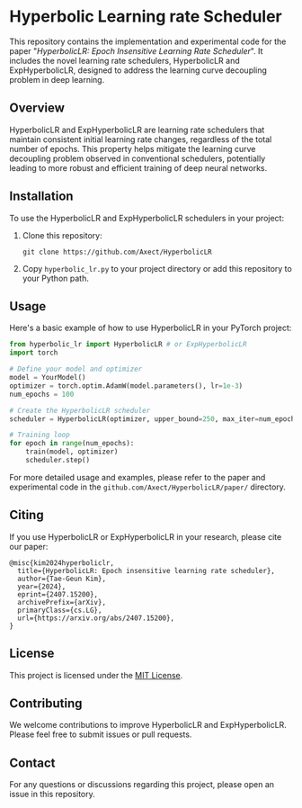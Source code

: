 # Hyperbolic Learning rate Scheduler

This repository contains the implementation and experimental code for the paper "_HyperbolicLR: Epoch Insensitive Learning Rate Scheduler_".
It includes the novel learning rate schedulers, HyperbolicLR and ExpHyperbolicLR, designed to address the learning curve decoupling problem in deep learning.

## Overview

HyperbolicLR and ExpHyperbolicLR are learning rate schedulers that maintain consistent initial learning rate changes, regardless of the total number of epochs.
This property helps mitigate the learning curve decoupling problem observed in conventional schedulers, potentially leading to more robust and efficient training of deep neural networks.

## Installation

To use the HyperbolicLR and ExpHyperbolicLR schedulers in your project:

1. Clone this repository:
   ```
   git clone https://github.com/Axect/HyperbolicLR
   ```

2. Copy `hyperbolic_lr.py` to your project directory or add this repository to your Python path.

## Usage

Here's a basic example of how to use HyperbolicLR in your PyTorch project:

```python
from hyperbolic_lr import HyperbolicLR # or ExpHyperbolicLR
import torch

# Define your model and optimizer
model = YourModel()
optimizer = torch.optim.AdamW(model.parameters(), lr=1e-3)
num_epochs = 100

# Create the HyperbolicLR scheduler
scheduler = HyperbolicLR(optimizer, upper_bound=250, max_iter=num_epochs, init_lr=1e-2, infimum_lr=1e-5)

# Training loop
for epoch in range(num_epochs):
    train(model, optimizer)
    scheduler.step()
```

For more detailed usage and examples, please refer to the paper and experimental code in the `github.com/Axect/HyperbolicLR/paper/` directory.

## Citing

If you use HyperbolicLR or ExpHyperbolicLR in your research, please cite our paper:

```
@misc{kim2024hyperboliclr,
  title={HyperbolicLR: Epoch insensitive learning rate scheduler}, 
  author={Tae-Geun Kim},
  year={2024},
  eprint={2407.15200},
  archivePrefix={arXiv},
  primaryClass={cs.LG},
  url={https://arxiv.org/abs/2407.15200}, 
}
```

## License

This project is licensed under the [MIT License](LICENSE).

## Contributing

We welcome contributions to improve HyperbolicLR and ExpHyperbolicLR. Please feel free to submit issues or pull requests.

## Contact

For any questions or discussions regarding this project, please open an issue in this repository.
